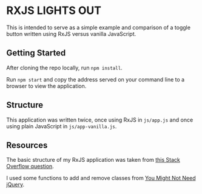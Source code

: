 # RXJS LIGHTS OUT

This is intended to serve as a simple example and comparison of a toggle button written using RxJS versus vanilla JavaScript.

## Getting Started

After cloning the repo locally, run `npm install`.

Run `npm start` and copy the address served on your command line to a browser to view the application.

## Structure

This application was written twice, once using RxJS in `js/app.js` and once using plain JavaScript in `js/app-vanilla.js`.

## Resources

The basic structure of my RxJS application was taken from [this Stack Overflow question](http://stackoverflow.com/questions/34533158/create-a-toggle-button-with-rxjs).

I used some functions to add and remove classes from [You Might Not Need jQuery](http://youmightnotneedjquery.com/).
